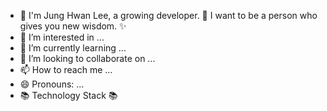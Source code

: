- 👋 I'm Jung Hwan Lee, a growing developer. 🌱
    I want to be a person who gives you new wisdom. ✨
- 👀 I’m interested in ...
- 🌱 I’m currently learning ...
- 💞️ I’m looking to collaborate on ...
- 📫 How to reach me ...
- 😄 Pronouns: ...
- 📚 Technology Stack 📚
  

<!---
2020864003/2020864003 is a ✨ special ✨ repository because its `README.md` (this file) appears on your GitHub profile.
You can click the Preview link to take a look at your changes.
--->
